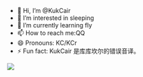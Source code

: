 - 👋 Hi, I’m @KukCair
- 👀 I’m interested in sleeping
- 🌱 I’m currently learning fly
- 📫 How to reach me:QQ
- 😄 Pronouns: KC/KCr
- ⚡ Fun fact: KukCair 是库库坎尔的错误音译。

![](https://cards.jerryz.com.cn/api?img=2&luogu=KukCair%28767449%29&codeforces=KukCair&email=3638554850%40qq.com&qq=3638554850&github=KukCair&color=85%2C85%2C85%2C1&quote=drifting+out+there+in+the+darkness+alone.)

<!---
KukCair/KukCair is a ✨ special ✨ repository because its `README.md` (this file) appears on your GitHub profile.
You can click the Preview link to take a look at your changes.
--->
